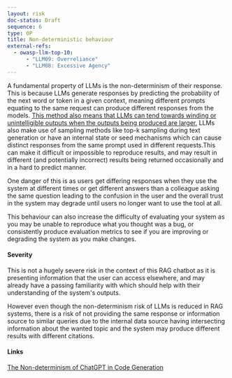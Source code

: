 ```yaml
---
layout: risk
doc-status: Draft
sequence: 6
type: OP
title: Non-deterministic behaviour
external-refs:
  - owasp-llm-top-10:
      - "LLM09: Overreliance"
      - "LLM08: Excessive Agency"
---
```


A fundamental property of LLMs is the non-determinism of their response. This is because LLMs generate responses by predicting the probability of the next word or token in a given context, meaning different prompts equating to the same request can produce different responses from the models. [This method also means that LLMs can tend towards winding or unintelligible outputs when the outputs being produced are larger.](https://arxiv.org/pdf/2203.11370) LLMs also make use of sampling methods like top-k sampling during text generation or have an internal state or seed mechanisms which can cause distinct responses from the same prompt used in different requests.This can make it difficult or impossible to reproduce results, and may result in different (and potentially incorrect) results being returned occasionally and in a hard to predict manner. 

One danger of this is as users get differing responses when they use the system at different times or get different answers than a colleague asking the same question leading to the confusion in the user and the overall trust in the system may degrade until users no longer want to use the tool at all.

This behaviour can also increase the difficulty of evaluating your system as you may be unable to reproduce what you thought was a bug, or consistently produce evaluation metrics to see if you are improving or degrading the system as you make changes.

#### Severity

This is not a hugely severe risk in the context of this RAG chatbot as it is presenting information that the user can access elsewhere, and may already have a passing familiarity with which should help with their understanding of the system's outputs. 

However even though the non-determinism risk of LLMs is reduced in RAG systems, there is a risk of not providing the same response or information source to similar queries due to the internal data source having intersecting information about the wanted topic and the system may produce different results with different citations.

#### Links

[The Non-determinism of ChatGPT in Code Generation](https://arxiv.org/abs/2308.02828)
